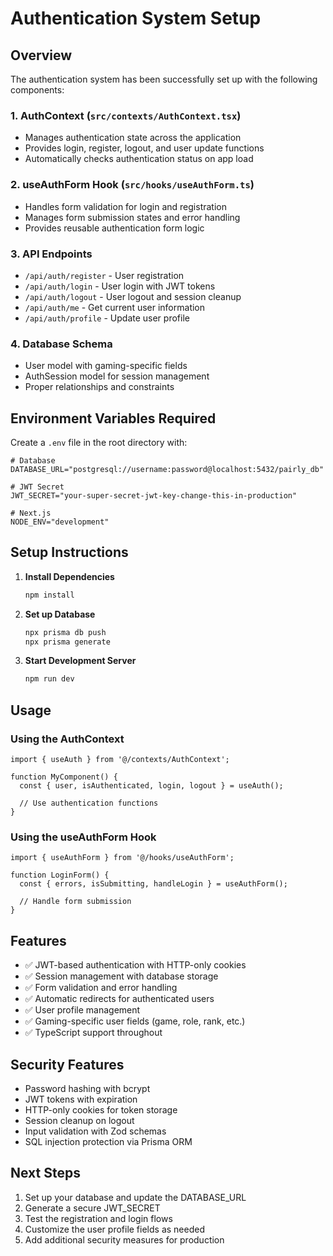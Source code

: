 # Authentication System Setup

## Overview
The authentication system has been successfully set up with the following components:

### 1. **AuthContext** (`src/contexts/AuthContext.tsx`)
- Manages authentication state across the application
- Provides login, register, logout, and user update functions
- Automatically checks authentication status on app load

### 2. **useAuthForm Hook** (`src/hooks/useAuthForm.ts`)
- Handles form validation for login and registration
- Manages form submission states and error handling
- Provides reusable authentication form logic

### 3. **API Endpoints**
- `/api/auth/register` - User registration
- `/api/auth/login` - User login with JWT tokens
- `/api/auth/logout` - User logout and session cleanup
- `/api/auth/me` - Get current user information
- `/api/auth/profile` - Update user profile

### 4. **Database Schema**
- User model with gaming-specific fields
- AuthSession model for session management
- Proper relationships and constraints

## Environment Variables Required

Create a `.env` file in the root directory with:

```env
# Database
DATABASE_URL="postgresql://username:password@localhost:5432/pairly_db"

# JWT Secret
JWT_SECRET="your-super-secret-jwt-key-change-this-in-production"

# Next.js
NODE_ENV="development"
```

## Setup Instructions

1. **Install Dependencies**
   ```bash
   npm install
   ```

2. **Set up Database**
   ```bash
   npx prisma db push
   npx prisma generate
   ```

3. **Start Development Server**
   ```bash
   npm run dev
   ```

## Usage

### Using the AuthContext
```tsx
import { useAuth } from '@/contexts/AuthContext';

function MyComponent() {
  const { user, isAuthenticated, login, logout } = useAuth();
  
  // Use authentication functions
}
```

### Using the useAuthForm Hook
```tsx
import { useAuthForm } from '@/hooks/useAuthForm';

function LoginForm() {
  const { errors, isSubmitting, handleLogin } = useAuthForm();
  
  // Handle form submission
}
```

## Features

- ✅ JWT-based authentication with HTTP-only cookies
- ✅ Session management with database storage
- ✅ Form validation and error handling
- ✅ Automatic redirects for authenticated users
- ✅ User profile management
- ✅ Gaming-specific user fields (game, role, rank, etc.)
- ✅ TypeScript support throughout

## Security Features

- Password hashing with bcrypt
- JWT tokens with expiration
- HTTP-only cookies for token storage
- Session cleanup on logout
- Input validation with Zod schemas
- SQL injection protection via Prisma ORM

## Next Steps

1. Set up your database and update the DATABASE_URL
2. Generate a secure JWT_SECRET
3. Test the registration and login flows
4. Customize the user profile fields as needed
5. Add additional security measures for production 
